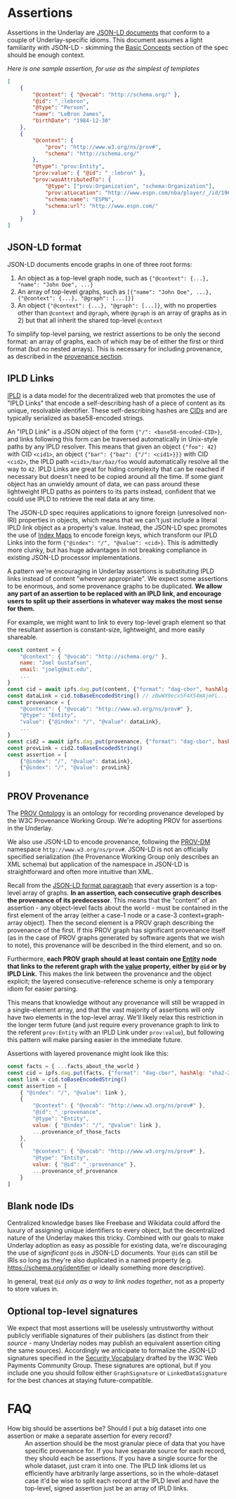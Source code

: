 # Assertions

Assertions in the Underlay are [JSON-LD documents](https://json-ld.org/spec/latest/json-ld/) that conform to a couple of Underlay-specific idioms. This document assumes a light familiarity with JSON-LD - skimming the [Basic Concepts](https://json-ld.org/spec/latest/json-ld/#basic-concepts) section of the spec should be enough context.

*Here is one sample assertion, for use as the simplest of templates*
```json
[
	{
		"@context": { "@vocab": "http://schema.org/" },
		"@id": "_:lebron",
		"@type": "Person",
		"name": "LeBron James",
		"birthDate": "1984-12-30"
	},
	{
		"@context": {
			"prov": "http://www.w3.org/ns/prov#",
			"schema": "http://schema.org/"
		},
		"@type": "prov:Entity",
		"prov:value": { "@id": "_:lebron" },
		"prov:wasAttributedTo": {
			"@type": ["prov:Organization", "schema:Organization"],
			"prov:atLocation": "http://www.espn.com/nba/player/_/id/1966/lebron-james",
			"schema:name": "ESPN",
			"schema:url": "http://www.espn.com/"
		}
	}
]
```


## JSON-LD format

JSON-LD documents encode graphs in one of three root forms:
1) An object as a top-level graph node, such as `{"@context": {...}, "name": "John Doe", ...}`
2) An array of top-level graphs, such as `[{"name": "John Doe", ...}, {"@context": {...}, "@graph": [...]}]`
3) An object `{"@context": {...}, "@graph": [...]}`, with no properties other than `@context` and `@graph`, where `@graph` is an array of graphs as in 2) but that all inherit the shared top-level `@context`

To simplify top-level parsing, we restrict assertions to be only the second format: an array of graphs, each of which may be of either the first or third format (but no nested arrays). This is necessary for including provenance, as described in the [provenance section](#prov-provenance).

## IPLD Links

[IPLD](https://github.com/ipld/ipld) is a data model for the decentralized web that promotes the use of "IPLD Links" that encode a self-describing hash of a piece of content as its unique, resolvable identifier.
These self-describing hashes are [CIDs](https://github.com/ipld/cid) and are typically serialized as base58-encoded strings. 

An "IPLD Link" is a JSON object of the form `{"/": <base58-encoded-CID>}`, and links following this form can be traversed automatically in Unix-style paths by any IPLD resolver. 
This means that given an object `{"foo": 42}` with CID `<cid1>`, an object `{"bar": {"baz": {"/": <cid1>}}}` with CID `<cid2>`, the IPLD path `<cid1>/bar/baz/foo` would automatically resolve all the way to `42`.
IPLD Links are great for hiding complexity that can be reached if necessary but doesn't need to be copied around all the time.
If some giant object has an unwieldy amount of data, we can pass around these lightweight IPLD paths as pointers to its parts instead, confident that we could use IPLD to retrieve the real data at any time.

The JSON-LD spec requires applications to ignore foreign (unresolved non-IRI) properties in objects, which means that we can't just include a literal IPLD link object as a property's value.
Instead, the JSON-LD spec promotes the use of [Index Maps](https://json-ld.org/spec/latest/json-ld/#index-maps) to encode foreign keys, which transform our IPLD Links into the form `{"@index": "/", "@value": <cid>}`.
This is admittedly more clunky, but has huge advantages in not breaking compliance in existing JSON-LD processor implementations.

A pattern we're encouraging in Underlay assertions is substituting IPLD links instead of content "wherever appropriate". 
We expect some assertions to be enormous, and some provenance graphs to be duplicated.
**We allow any part of an assertion to be replaced with an IPLD link, and encourage users to split up their assertions in whatever way makes the most sense for them.**

For example, we might want to link to every top-level graph element so that the resultant assertion is constant-size, lightweight, and more easily shareable.
```javascript
const content = {
	"@context": { "@vocab": "http://schema.org/" },
	name: "Joel Gustafson",
	email: "joelg@mit.edu",
	...
}
const cid = await ipfs.dag.put(content, {"format": "dag-cbor", hashAlg: "sha2-256"})
const dataLink = cid.toBaseEncodedString() // zBwWX9ecx5F4X54WAjmFL...
const provenance = {
	"@context": { "@vocab": "http://www.w3.org/ns/prov#" },
	"@type": "Entity",
	"value": {"@index": "/", "@value": dataLink},
	...
}
const cid2 = await ipfs.dag.put(provenance, {"format": "dag-cbor", hashAlg: "sha2-256"})
const provLink = cid2.toBaseEncodedString()
const assertion = [
	{"@index": "/", "@value": dataLink},
	{"@index": "/", "@value": provLink}
]
```

## PROV Provenance

The [PROV Ontology](https://www.w3.org/TR/2013/REC-prov-o-20130430/) is an ontology for recording provenance developed by the W3C Provenance Working Group. We're adopting PROV for assertions in the Underlay.

We also use JSON-LD to encode provenance, following the [PROV-DM](https://www.w3.org/TR/2013/REC-prov-dm-20130430/) namespace `http://www.w3.org/ns/prov#`. JSON-LD is not an officially specified serialization (the Provenance Working Group only describes an XML schema) but application of the namespace in JSON-LD is straightforward and often more intuitive than XML.

Recall from the [JSON-LD format paragraph](#json-ld-format) that every assertion is a top-level array of graphs. **In an assertion, each consecutive graph describes the provenance of its predecessor**. 
This means that the "content" of an assertion - any object-level facts about the world - must be contained in the first element of the array (either a case-1 node or a case-3 context+graph-array object). 
Then the second element is a PROV graph describing the provenance of the first. 
If this PROV graph has significant provenance itself (as in the case of PROV graphs generated by software agents that we wish to note), this provenance will be described in the third element, and so on.

Furthermore, **each PROV graph should at least contain one [Entity](https://www.w3.org/TR/2013/REC-prov-o-20130430/#Entity) node that links to the referent graph with the [value](https://www.w3.org/TR/2013/REC-prov-o-20130430/#value) property, either by `@id` or by IPLD Link.** This makes the link between the provenance and the object explicit; the layered consecutive-reference scheme is only a temporary idiom for easier parsing.

This means that knowledge without any provenance will still be wrapped in a single-element array, and that the vast majority of assertions will only have two elements in the top-level array.
We'll likely relax this restriction in the longer term future (and just require every provenance graph to link to the referent `prov:Entity` with an IPLD Link under `prov:value`), but following this pattern will make parsing easier in the immediate future.

Assertions with layered provenance might look like this:
```javascript
const facts = { ...facts_about_the_world }
const cid = ipfs.dag.put(facts, {"format": "dag-cbor", hashAlg: "sha2-256"})
const link = cid.toBaseEncodedString()
const assertion = [
	{ "@index": "/", "@value": link },
	{
		"@context": { "@vocab": "http://www.w3.org/ns/prov#" },
		"@id": "_:provenance",
		"@type": "Entity",
		value: { "@index": "/", "@value": link },
		...provenance_of_those_facts
	},
	{
		"@context": { "@vocab": "http://www.w3.org/ns/prov#" },
		"@type": "Entity",
		value: { "@id": "_:provenance" },
		...provenance_of_provenance
	}
]
```

## Blank node IDs

Centralized knowledge bases like Freebase and Wikidata could afford the luxury of assigning unique identifiers to every object, but the decentralized nature of the Underlay makes this tricky.
Combined with our goals to make Underlay adoption as easy as possible for existing data, we're discouraging the use of *significant* `@id`s in JSON-LD documents.
Your `@id`s can still be IRIs so long as they're also duplicated in a named property (e.g. https://schema.org/identifier or ideally something more descriptive).

In general, treat `@id` *only as a way to link nodes together*, not as a property to store values in.

## Optional top-level signatures

We expect that most assertions will be uselessly untrustworthy without publicly verifiable signatures of their publishers (as distinct from their *source* - many Underlay nodes may publish an equivalent assertion citing the same sources).
Accordingly we anticipate to formalize the JSON-LD signatures specified in the [Security Vocabulary](https://web-payments.org/vocabs/security) drafted by the W3C Web Payments Community Group. These signatures are optional, but if you include one you should follow either `GraphSignature` or `LinkedDataSignature` for the best chances at staying future-compatible.

# FAQ

<dl>
  <dt>
    How big should be assertions be? 
    Should I put a big dataset into one assertion or make a separate assertion for every record?
  </dt>
  <dd>
    An assertion should be the most granular piece of data that you have specific provenance for. 
    If you have separate source for each record, they should each be assertions. 
    If you have a single source for the whole dataset, just cram it into one. 
    The IPLD link idioms let us efficiently have arbitrarily large assertions, so in the whole-dataset case it'd be wise to split each record at the IPLD level and have the top-level, signed assertion just be an array of IPLD links.
  </dd>
</dl>
